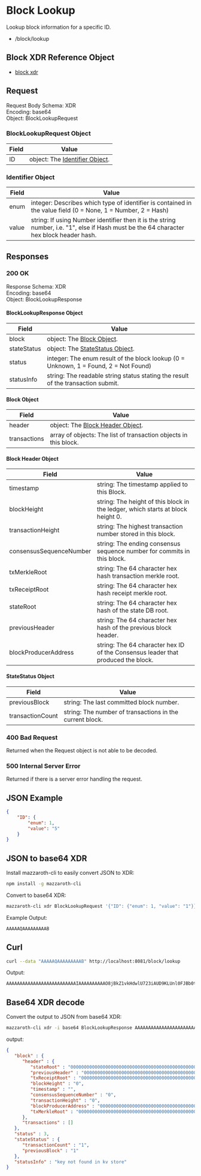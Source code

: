 # Block Lookup

Lookup block information for a specific ID.

- /block/lookup

## Block XDR Reference Object

- [block xdr](https://github.com/kochavalabs/mazzaroth-xdr/blob/master/idl/block.x)

## Request

Request Body Schema: XDR  
Encoding: base64  
Object: BlockLookupRequest

### BlockLookupRequest Object

| Field | Value |
|-------|-------|
| ID | object: The [Identifier Object](#Identifier-Object). |

### Identifier Object

| Field | Value |
|-------|-------|
| enum | integer: Describes which type of identifier is contained in the value field (0 = None, 1 = Number, 2 = Hash) |
| value | string: If using Number identifier then it is the string number, i.e. "1", else if Hash must be the 64 character hex block header hash. |

## Responses

### 200 OK

Response Schema: XDR  
Encoding: base64  
Object: BlockLookupResponse

#### BlockLookupResponse Object

| Field | Value |
|-------|-------|
| block | object: The [Block Object](#Block-Object). |
| stateStatus | object: The [StateStatus Object](#StateStatus-Object). |
| status | integer: The enum result of the block lookup (0 = Unknown, 1 = Found, 2 = Not Found)  |
| statusInfo | string: The readable string status stating the result of the transaction submit. |

#### Block Object

| Field | Value |
|-------|-------|
| header | object: The [Block Header Object](#Block-Header-Object). |
| transactions | array of objects: The list of transaction objects in this block. |

#### Block Header Object

| Field | Value |
|-------|-------|
| timestamp | string: The timestamp applied to this Block. |
| blockHeight | string: The height of this block in the ledger, which starts at block height 0. |
| transactionHeight | string: The highest transaction number stored in this block. |
| consensusSequenceNumber | string: The ending consensus sequence number for commits in this block. |
| txMerkleRoot | string: The 64 character hex hash transaction merkle root. |
| txReceiptRoot | string: The 64 character hex hash receipt merkle root. |
| stateRoot | string: The 64 character hex hash of the state DB root. |
| previousHeader | string: The 64 character hex hash of the previous block header. |
| blockProducerAddress | string: The 64 character hex ID of the Consensus leader that produced the block. |

#### StateStatus Object

| Field | Value |
|-------|-------|
| previousBlock | string: The last committed block number. |
| transactionCount | string: The number of transactions in the current block.

### 400 Bad Request

Returned when the Request object is not able to be decoded.

### 500 Internal Server Error

Returned if there is a server error handling the request.

## JSON Example

```JSON
{
    "ID": {
        "enum": 1,
        "value": "5"
    }
}
```

## JSON to base64 XDR

Install mazzaroth-cli to easily convert JSON to XDR:

```Bash
npm install -g mazzaroth-cli
```

Convert to base64 XDR:

```Bash
mazzaroth-cli xdr BlockLookupRequest '{"ID": {"enum": 1, "value": "1"}}'
```

Example Output:

```Bash
AAAAAQAAAAAAAAAB
```

## Curl

```Bash
curl --data "AAAAAQAAAAAAAAAB" http://localhost:8081/block/lookup
```

Output:

```Bash
AAAAAAAAAAAAAAAAAAAAAAAAAAIAAAAAAAAAAO8jBkZ1vkHdwlU723iAUD9KLUnl0FJBb0toy8xIoBBv3bFa1tnFpnp4U+YY7YsWB6QKDPRokUuIMN5cRxc8I1LEvXsJTSUgbd8XA5gavhuaUEDA3SYFEhxE8QIKbd3WcwAAAAAAAAAAAAAAAAAAAAAAAAAAAAAAAAAAAAAAAAAAAAAAAAAAAAAAAAAAAAAAAAAAAAAAAAAAAAAAAAAAAAAAAAAAAAAAAQAAAAAAAAABAAAAAQAAADBCbG9jayBoYXMgYmVlbiBjcmVhdGVkIGFuZCBzdG9yZWQgb24gdGhlIGxlZGdlci4=
```

## Base64 XDR decode

Convert the output to JSON from base64 XDR:

```Bash
mazzaroth-cli xdr -i base64 BlockLookupResponse AAAAAAAAAAAAAAAAAAAAAAAAAAIAAAAAAAAAAO8jBkZ1vkHdwlU723iAUD9KLUnl0FJBb0toy8xIoBBv3bFa1tnFpnp4U+YY7YsWB6QKDPRokUuIMN5cRxc8I1LEvXsJTSUgbd8XA5gavhuaUEDA3SYFEhxE8QIKbd3WcwAAAAAAAAAAAAAAAAAAAAAAAAAAAAAAAAAAAAAAAAAAAAAAAAAAAAAAAAAAAAAAAAAAAAAAAAAAAAAAAAAAAAAAAAAAAAAAAQAAAAAAAAABAAAAAQAAADBCbG9jayBoYXMgYmVlbiBjcmVhdGVkIGFuZCBzdG9yZWQgb24gdGhlIGxlZGdlci4=
```

output:

```JSON
{
   "block" : {
      "header" : {
         "stateRoot" : "0000000000000000000000000000000000000000000000000000000000000000",
         "previousHeader" : "0000000000000000000000000000000000000000000000000000000000000000",
         "txReceiptRoot" : "0000000000000000000000000000000000000000000000000000000000000000",
         "blockHeight" : "0",
         "timestamp" : "",
         "consensusSequenceNumber" : "0",
         "transactionHeight" : "0",
         "blockProducerAddress" : "0000000000000000000000000000000000000000000000000000000000000000",
         "txMerkleRoot" : "0000000000000000000000000000000000000000000000000000000000000000"
      },
      "transactions" : []
   },
   "status" : 3,
   "stateStatus" : {
      "transactionCount" : "1",
      "previousBlock" : "1"
   },
   "statusInfo" : "key not found in kv store"
}
```
